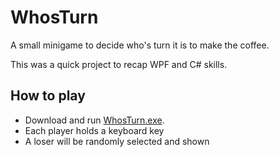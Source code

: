# WhosTurn
A small minigame to decide who's turn it is to make the coffee.

This was a quick project to recap WPF and C# skills.

## How to play
- Download and run [WhosTurn.exe](https://github.com/FreddieDev/WhosTurn/blob/master/bin/Debug/WhosTurn.exe).
- Each player holds a keyboard key
- A loser will be randomly selected and shown
